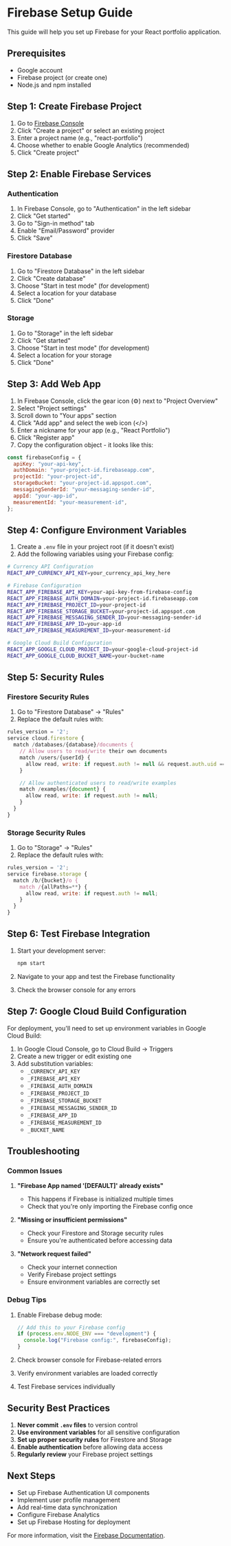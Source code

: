 # Firebase Setup Guide

This guide will help you set up Firebase for your React portfolio application.

## Prerequisites

- Google account
- Firebase project (or create one)
- Node.js and npm installed

## Step 1: Create Firebase Project

1. Go to [Firebase Console](https://console.firebase.google.com/)
2. Click "Create a project" or select an existing project
3. Enter a project name (e.g., "react-portfolio")
4. Choose whether to enable Google Analytics (recommended)
5. Click "Create project"

## Step 2: Enable Firebase Services

### Authentication

1. In Firebase Console, go to "Authentication" in the left sidebar
2. Click "Get started"
3. Go to "Sign-in method" tab
4. Enable "Email/Password" provider
5. Click "Save"

### Firestore Database

1. Go to "Firestore Database" in the left sidebar
2. Click "Create database"
3. Choose "Start in test mode" (for development)
4. Select a location for your database
5. Click "Done"

### Storage

1. Go to "Storage" in the left sidebar
2. Click "Get started"
3. Choose "Start in test mode" (for development)
4. Select a location for your storage
5. Click "Done"

## Step 3: Add Web App

1. In Firebase Console, click the gear icon (⚙️) next to "Project Overview"
2. Select "Project settings"
3. Scroll down to "Your apps" section
4. Click "Add app" and select the web icon (</>)
5. Enter a nickname for your app (e.g., "React Portfolio")
6. Click "Register app"
7. Copy the configuration object - it looks like this:

```javascript
const firebaseConfig = {
  apiKey: "your-api-key",
  authDomain: "your-project-id.firebaseapp.com",
  projectId: "your-project-id",
  storageBucket: "your-project-id.appspot.com",
  messagingSenderId: "your-messaging-sender-id",
  appId: "your-app-id",
  measurementId: "your-measurement-id",
};
```

## Step 4: Configure Environment Variables

1. Create a `.env` file in your project root (if it doesn't exist)
2. Add the following variables using your Firebase config:

```bash
# Currency API Configuration
REACT_APP_CURRENCY_API_KEY=your_currency_api_key_here

# Firebase Configuration
REACT_APP_FIREBASE_API_KEY=your-api-key-from-firebase-config
REACT_APP_FIREBASE_AUTH_DOMAIN=your-project-id.firebaseapp.com
REACT_APP_FIREBASE_PROJECT_ID=your-project-id
REACT_APP_FIREBASE_STORAGE_BUCKET=your-project-id.appspot.com
REACT_APP_FIREBASE_MESSAGING_SENDER_ID=your-messaging-sender-id
REACT_APP_FIREBASE_APP_ID=your-app-id
REACT_APP_FIREBASE_MEASUREMENT_ID=your-measurement-id

# Google Cloud Build Configuration
REACT_APP_GOOGLE_CLOUD_PROJECT_ID=your-google-cloud-project-id
REACT_APP_GOOGLE_CLOUD_BUCKET_NAME=your-bucket-name
```

## Step 5: Security Rules

### Firestore Security Rules

1. Go to "Firestore Database" → "Rules"
2. Replace the default rules with:

```javascript
rules_version = '2';
service cloud.firestore {
  match /databases/{database}/documents {
    // Allow users to read/write their own documents
    match /users/{userId} {
      allow read, write: if request.auth != null && request.auth.uid == userId;
    }

    // Allow authenticated users to read/write examples
    match /examples/{document} {
      allow read, write: if request.auth != null;
    }
  }
}
```

### Storage Security Rules

1. Go to "Storage" → "Rules"
2. Replace the default rules with:

```javascript
rules_version = '2';
service firebase.storage {
  match /b/{bucket}/o {
    match /{allPaths=**} {
      allow read, write: if request.auth != null;
    }
  }
}
```

## Step 6: Test Firebase Integration

1. Start your development server:

   ```bash
   npm start
   ```

2. Navigate to your app and test the Firebase functionality
3. Check the browser console for any errors

## Step 7: Google Cloud Build Configuration

For deployment, you'll need to set up environment variables in Google Cloud Build:

1. In Google Cloud Console, go to Cloud Build → Triggers
2. Create a new trigger or edit existing one
3. Add substitution variables:
   - `_CURRENCY_API_KEY`
   - `_FIREBASE_API_KEY`
   - `_FIREBASE_AUTH_DOMAIN`
   - `_FIREBASE_PROJECT_ID`
   - `_FIREBASE_STORAGE_BUCKET`
   - `_FIREBASE_MESSAGING_SENDER_ID`
   - `_FIREBASE_APP_ID`
   - `_FIREBASE_MEASUREMENT_ID`
   - `_BUCKET_NAME`

## Troubleshooting

### Common Issues

1. **"Firebase App named '[DEFAULT]' already exists"**

   - This happens if Firebase is initialized multiple times
   - Check that you're only importing the Firebase config once

2. **"Missing or insufficient permissions"**

   - Check your Firestore and Storage security rules
   - Ensure you're authenticated before accessing data

3. **"Network request failed"**
   - Check your internet connection
   - Verify Firebase project settings
   - Ensure environment variables are correctly set

### Debug Tips

1. Enable Firebase debug mode:

   ```javascript
   // Add this to your Firebase config
   if (process.env.NODE_ENV === "development") {
     console.log("Firebase config:", firebaseConfig);
   }
   ```

2. Check browser console for Firebase-related errors
3. Verify environment variables are loaded correctly
4. Test Firebase services individually

## Security Best Practices

1. **Never commit `.env` files** to version control
2. **Use environment variables** for all sensitive configuration
3. **Set up proper security rules** for Firestore and Storage
4. **Enable authentication** before allowing data access
5. **Regularly review** your Firebase project settings

## Next Steps

- Set up Firebase Authentication UI components
- Implement user profile management
- Add real-time data synchronization
- Configure Firebase Analytics
- Set up Firebase Hosting for deployment

For more information, visit the [Firebase Documentation](https://firebase.google.com/docs).
